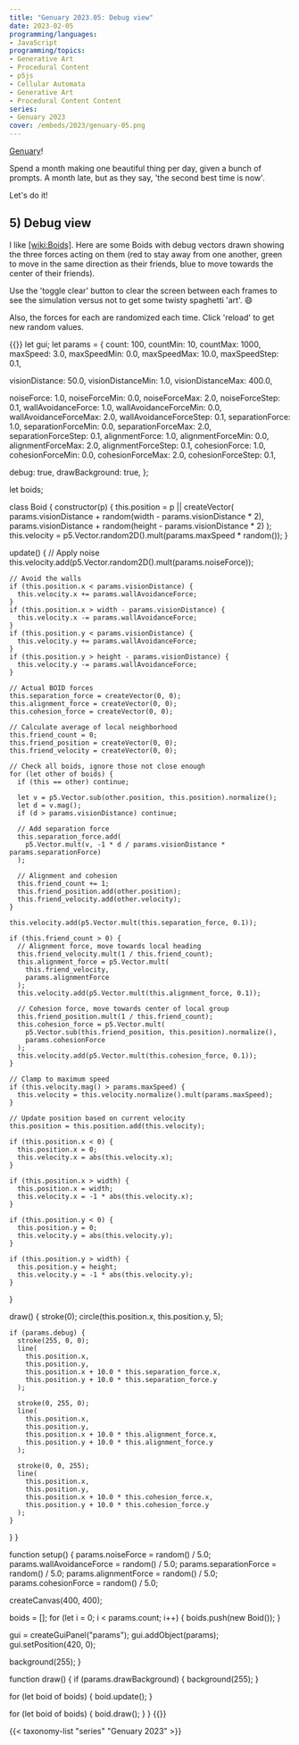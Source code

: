 ```yaml
---
title: "Genuary 2023.05: Debug view"
date: 2023-02-05
programming/languages:
- JavaScript
programming/topics:
- Generative Art
- Procedural Content
- p5js
- Cellular Automata
- Generative Art
- Procedural Content Content
series:
- Genuary 2023
cover: /embeds/2023/genuary-05.png
---
```

[Genuary](https://genuary.art/)! 

Spend a month making one beautiful thing per day, given a bunch of prompts. A month late, but as they say, 'the second best time is now'.  

Let's do it!

## 5) Debug view

I like [[wiki:Boids]](). Here are some Boids with debug vectors drawn showing the three forces acting on them (red to stay away from one another, green to move in the same direction as their friends, blue to move towards the center of their friends). 

Use the 'toggle clear' button to clear the screen between each frames to see the simulation versus not to get some twisty spaghetti 'art'. :smile:

Also, the forces for each are randomized each time. Click 'reload' to get new random values. 

{{<p5js width="600" height="460">}}
let gui;
let params = {
  count: 100,
  countMin: 10,
  countMax: 1000,
  maxSpeed: 3.0,
  maxSpeedMin: 0.0,
  maxSpeedMax: 10.0,
  maxSpeedStep: 0.1,

  visionDistance: 50.0,
  visionDistanceMin: 1.0,
  visionDistanceMax: 400.0,

  noiseForce: 1.0,
  noiseForceMin: 0.0,
  noiseForceMax: 2.0,
  noiseForceStep: 0.1,
  wallAvoidanceForce: 1.0,
  wallAvoidanceForceMin: 0.0,
  wallAvoidanceForceMax: 2.0,
  wallAvoidanceForceStep: 0.1,
  separationForce: 1.0,
  separationForceMin: 0.0,
  separationForceMax: 2.0,
  separationForceStep: 0.1,
  alignmentForce: 1.0,
  alignmentForceMin: 0.0,
  alignmentForceMax: 2.0,
  alignmentForceStep: 0.1,
  cohesionForce: 1.0,
  cohesionForceMin: 0.0,
  cohesionForceMax: 2.0,
  cohesionForceStep: 0.1,

  debug: true,
  drawBackground: true,
};

let boids;

class Boid {
  constructor(p) {
    this.position =
      p ||
      createVector(
        params.visionDistance + random(width - params.visionDistance * 2),
        params.visionDistance + random(height - params.visionDistance * 2)
      );
    this.velocity = p5.Vector.random2D().mult(params.maxSpeed * random());
  }

  update() {
    // Apply noise
    this.velocity.add(p5.Vector.random2D().mult(params.noiseForce));

    // Avoid the walls
    if (this.position.x < params.visionDistance) {
      this.velocity.x += params.wallAvoidanceForce;
    }
    if (this.position.x > width - params.visionDistance) {
      this.velocity.x -= params.wallAvoidanceForce;
    }
    if (this.position.y < params.visionDistance) {
      this.velocity.y += params.wallAvoidanceForce;
    }
    if (this.position.y > height - params.visionDistance) {
      this.velocity.y -= params.wallAvoidanceForce;
    }

    // Actual BOID forces
    this.separation_force = createVector(0, 0);
    this.alignment_force = createVector(0, 0);
    this.cohesion_force = createVector(0, 0);

    // Calculate average of local neighborhood
    this.friend_count = 0;
    this.friend_position = createVector(0, 0);
    this.friend_velocity = createVector(0, 0);

    // Check all boids, ignore those not close enough
    for (let other of boids) {
      if (this == other) continue;

      let v = p5.Vector.sub(other.position, this.position).normalize();
      let d = v.mag();
      if (d > params.visionDistance) continue;

      // Add separation force
      this.separation_force.add(
        p5.Vector.mult(v, -1 * d / params.visionDistance * params.separationForce)
      );

      // Alignment and cohesion
      this.friend_count += 1;
      this.friend_position.add(other.position);
      this.friend_velocity.add(other.velocity);
    }

    this.velocity.add(p5.Vector.mult(this.separation_force, 0.1));

    if (this.friend_count > 0) {
      // Alignment force, move towards local heading
      this.friend_velocity.mult(1 / this.friend_count);
      this.alignment_force = p5.Vector.mult(
        this.friend_velocity,
        params.alignmentForce
      );
      this.velocity.add(p5.Vector.mult(this.alignment_force, 0.1));

      // Cohesion force, move towards center of local group
      this.friend_position.mult(1 / this.friend_count);
      this.cohesion_force = p5.Vector.mult(
        p5.Vector.sub(this.friend_position, this.position).normalize(),
        params.cohesionForce
      );
      this.velocity.add(p5.Vector.mult(this.cohesion_force, 0.1));
    }

    // Clamp to maximum speed
    if (this.velocity.mag() > params.maxSpeed) {
      this.velocity = this.velocity.normalize().mult(params.maxSpeed);
    }

    // Update position based on current velocity
    this.position = this.position.add(this.velocity);

    if (this.position.x < 0) {
      this.position.x = 0;
      this.velocity.x = abs(this.velocity.x);
    }

    if (this.position.x > width) {
      this.position.x = width;
      this.velocity.x = -1 * abs(this.velocity.x);
    }

    if (this.position.y < 0) {
      this.position.y = 0;
      this.velocity.y = abs(this.velocity.y);
    }

    if (this.position.y > width) {
      this.position.y = height;
      this.velocity.y = -1 * abs(this.velocity.y);
    }
  }

  draw() {
    stroke(0);
    circle(this.position.x, this.position.y, 5);

    if (params.debug) {
      stroke(255, 0, 0);
      line(
        this.position.x,
        this.position.y,
        this.position.x + 10.0 * this.separation_force.x,
        this.position.y + 10.0 * this.separation_force.y
      );

      stroke(0, 255, 0);
      line(
        this.position.x,
        this.position.y,
        this.position.x + 10.0 * this.alignment_force.x,
        this.position.y + 10.0 * this.alignment_force.y
      );

      stroke(0, 0, 255);
      line(
        this.position.x,
        this.position.y,
        this.position.x + 10.0 * this.cohesion_force.x,
        this.position.y + 10.0 * this.cohesion_force.y
      );
    }
  }
}

function setup() {
  params.noiseForce = random() / 5.0;
  params.wallAvoidanceForce = random() / 5.0;
  params.separationForce = random() / 5.0;
  params.alignmentForce = random() / 5.0;
  params.cohesionForce = random() / 5.0;

  createCanvas(400, 400);

  boids = [];
  for (let i = 0; i < params.count; i++) {
    boids.push(new Boid());
  }

  gui = createGuiPanel("params");
  gui.addObject(params);
  gui.setPosition(420, 0);

  background(255);
}

function draw() {
  if (params.drawBackground) {
    background(255);
  }

  for (let boid of boids) {
    boid.update();
  }

  for (let boid of boids) {
    boid.draw();
  }
}
{{</p5js>}}

{{< taxonomy-list "series" "Genuary 2023" >}}
